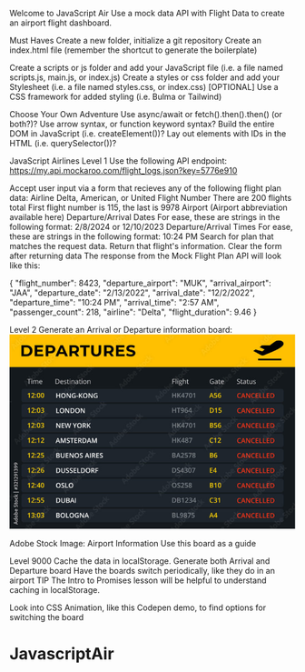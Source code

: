 Welcome to JavaScript Air
Use a mock data API with Flight Data to create an airport flight dashboard.

Must Haves
Create a new folder, initialize a git repository
Create an index.html file (remember the shortcut to generate the boilerplate)

Create a scripts or js folder and add your JavaScript file (i.e. a file named scripts.js, main.js, or index.js)
Create a styles or css folder and add your Stylesheet (i.e. a file named styles.css, or index.css)
[OPTIONAL] Use a CSS framework for added styling (i.e. Bulma or Tailwind)

Choose Your Own Adventure
Use async/await or fetch().then().then() (or both?)?
Use arrow syntax, or function keyword syntax?
Build the entire DOM in JavaScript (i.e. createElement())?
Lay out elements with IDs in the HTML (i.e. querySelector())?

JavaScript Airlines
Level 1
Use the following API endpoint: https://my.api.mockaroo.com/flight_logs.json?key=5776e910

Accept user input via a form that recieves any of the following flight plan data:
Airline
Delta, American, or United
Flight Number
There are 200 flights total
First flight number is 115, the last is 9978
Airport (Airport abbreviation available here)
Departure/Arrival Dates
For ease, these are strings in the following format: 2/8/2024 or 12/10/2023
Departure/Arrival Times
For ease, these are strings in the following format: 10:24 PM
Search for plan that matches the request data.
Return that flight's information.
Clear the form after returning data
The response from the Mock Flight Plan API will look like this:

{
"flight_number": 8423,
"departure_airport": "MUK",
"arrival_airport": "JAA",
"departure_date": "2/13/2022",
"arrival_date": "12/2/2022",
"departure_time": "10:24 PM",
"arrival_time": "2:57 AM",
"passenger_count": 218,
"airline": "Delta",
"flight_duration": 9.46
}

Level 2
Generate an Arrival or Departure information board:
![alt text](image.png)

Adobe Stock Image: Airport Information
Use this board as a guide

Level 9000
Cache the data in localStorage.
Generate both Arrival and Departure board
Have the boards switch periodically, like they do in an airport
TIP
The Intro to Promises lesson will be helpful to understand caching in localStorage.

Look into CSS Animation, like this Codepen demo, to find options for switching the board
# JavascriptAir
